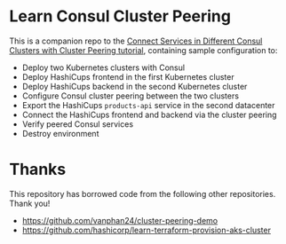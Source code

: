 # Learn Consul Cluster Peering

This is a companion repo to the [Connect Services in Different Consul Clusters with Cluster Peering tutorial](https://developer.hashicorp.com/consul/tutorials/developer-mesh/cluster-peering-aws), containing sample configuration to:

- Deploy two Kubernetes clusters with Consul
- Deploy HashiCups frontend in the first Kubernetes cluster
- Deploy HashiCups backend in the second Kubernetes cluster
- Configure Consul cluster peering between the two clusters
- Export the HashiCups `products-api` service in the second datacenter 
- Connect the HashiCups frontend and backend via the cluster peering
- Verify peered Consul services
- Destroy environment

# Thanks

This repository has borrowed code from the following other repositories. Thank you!

- https://github.com/vanphan24/cluster-peering-demo
- https://github.com/hashicorp/learn-terraform-provision-aks-cluster
